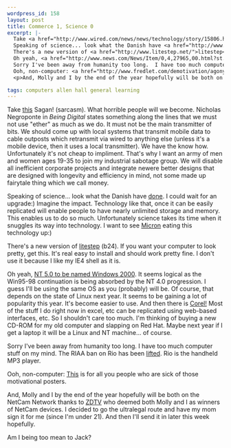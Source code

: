 ```yaml
--- 
wordpress_id: 158
layout: post
title: Commerce 1, Science 0
excerpt: |-
  Take <a href="http://www.wired.com/news/news/technology/story/15806.html">this</a> Sagan! (sarcasm).  What horrible people will we become.  Nicholas Negroponte in <i>Being Digital</i> states something along the lines that we must not use "ether" as much as we do.  It must not be the main transmitter of bits.  We should come up with local systems that transmit mobile data to cable outposts which retransmit via wired to anything else (unless it's a mobile device, then it uses a local transmitter).  We have the know how.  Unfortunately it's not cheap to impliment.  That's why I want an army of men and women ages 19-35 to join my industrial sabotage group.  We will disable all inefficient corporate projects and integrate newere better designs that are designed with longevity and efficiency in mind, not some made up fairytale thing which we call money.<p>
  Speaking of science... look what the Danish have <a href="http://www.slashdot.org/articles/98/10/27/1524213.shtml">done</a>.  I could wait for an upgrade:)  Imagine the impact.  Technology like that, once it can be easily replicated will enable people to have nearly unlimited storage and memory.  This enables us to do so much.  Unfortunately science takes its time when it snuggles its way into technology.  I want to see <a href="http://www.micron.com/">Micron</a> eating this technology up:)<p>
  There's a new version of <a href="http://www.litestep.net/">litestep</a> (b24).  If you want your computer to look pretty, get this.  It's real easy to install and should work pretty fine.  I don't use it because I like my IE4 shell as it is.<p>
  Oh yeah, <a href="http://www.news.com/News/Item/0,4,27965,00.html?st.ne.fd.mdh">NT 5.0 to be named Windows 2000</a>.  It seems logical as the Win95-98 continuation is being absorbed by the NT 4.0 progression.  I guess I'll be using the same OS as you (probably) will be.  Of course, that depends on the state of Linux next year.  It seems to be gaining a lot of popularity this year.  It's become easier to use.  And then there is <a href="http://www.corel.com/">Corel!</a>  Most of the stuff I do right now in excel, etc can be replicated using web-based interfaces, etc.  So I shouldn't care too much.  I'm thinking of buying a new CD-ROM for my old computer and slapping on Red Hat.  Maybe next year if I get a laptop it will be a Linux and NT machine... of course.<p>
  Sorry I've been away from humanity too long.  I have too much computer stuff on my mind.  The RIAA ban on Rio has been <a href="http://slashdot.org/articles/98/10/26/213204.shtml">lifted</a>.  Rio is the handheld MP3 player.<p>
  Ooh, non-computer: <a href="http://www.fredlet.com/demotivation/agony.html">This</a> is for all you people who are sick of those motivational posters.
  <p>And, Molly and I by the end of the year hopefully will be both on the NetCam Network thanks to <a href="http://www.zdtv.com/">ZDTV</a> who deemed both Molly and I as winners of NetCam devices.  I decided to go the ultralegal route and have my mom sign it for me (since I'm under 21).  And then I'll send it in later this week hopefully.<p>Am I being too mean to Jack?

tags: computers allen hall general learning
---
```


Take <a href="http://www.wired.com/news/news/technology/story/15806.html">this</a> Sagan! (sarcasm).  What horrible people will we become.  Nicholas Negroponte in <i>Being Digital</i> states something along the lines that we must not use "ether" as much as we do.  It must not be the main transmitter of bits.  We should come up with local systems that transmit mobile data to cable outposts which retransmit via wired to anything else (unless it's a mobile device, then it uses a local transmitter).  We have the know how.  Unfortunately it's not cheap to impliment.  That's why I want an army of men and women ages 19-35 to join my industrial sabotage group.  We will disable all inefficient corporate projects and integrate newere better designs that are designed with longevity and efficiency in mind, not some made up fairytale thing which we call money.

Speaking of science... look what the Danish have <a href="http://www.slashdot.org/articles/98/10/27/1524213.shtml">done</a>.  I could wait for an upgrade:)  Imagine the impact.  Technology like that, once it can be easily replicated will enable people to have nearly unlimited storage and memory.  This enables us to do so much.  Unfortunately science takes its time when it snuggles its way into technology.  I want to see <a href="http://www.micron.com/">Micron</a> eating this technology up:)

There's a new version of <a href="http://www.litestep.net/">litestep</a> (b24).  If you want your computer to look pretty, get this.  It's real easy to install and should work pretty fine.  I don't use it because I like my IE4 shell as it is.

Oh yeah, <a href="http://www.news.com/News/Item/0,4,27965,00.html?st.ne.fd.mdh">NT 5.0 to be named Windows 2000</a>.  It seems logical as the Win95-98 continuation is being absorbed by the NT 4.0 progression.  I guess I'll be using the same OS as you (probably) will be.  Of course, that depends on the state of Linux next year.  It seems to be gaining a lot of popularity this year.  It's become easier to use.  And then there is <a href="http://www.corel.com/">Corel!</a>  Most of the stuff I do right now in excel, etc can be replicated using web-based interfaces, etc.  So I shouldn't care too much.  I'm thinking of buying a new CD-ROM for my old computer and slapping on Red Hat.  Maybe next year if I get a laptop it will be a Linux and NT machine... of course.

Sorry I've been away from humanity too long.  I have too much computer stuff on my mind.  The RIAA ban on Rio has been <a href="http://slashdot.org/articles/98/10/26/213204.shtml">lifted</a>.  Rio is the handheld MP3 player.<p>
Ooh, non-computer: <a href="http://www.fredlet.com/demotivation/agony.html">This</a> is for all you people who are sick of those motivational posters.

And, Molly and I by the end of the year hopefully will be both on the NetCam Network thanks to <a href="http://www.zdtv.com/">ZDTV</a> who deemed both Molly and I as winners of NetCam devices.  I decided to go the ultralegal route and have my mom sign it for me (since I'm under 21).  And then I'll send it in later this week hopefully.

Am I being too mean to Jack?
